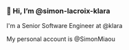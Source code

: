 ### 👋 Hi, I’m @simon-lacroix-klara

I'm a Senior Software Engineer at @klara

My personal account is @SimonMiaou
